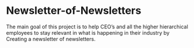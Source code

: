 # Newsletter-of-Newsletters
The main goal of this project is to help CEO’s and all the higher hierarchical employees to stay relevant in what is happening in their industry by Creating a newsletter of newsletters. 
